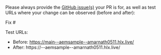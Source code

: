 Please always provide the [GitHub issue(s)](../issues) your PR is for, as well as test URLs where your change can be observed (before and after):

Fix #<gh-issue-id>

Test URLs:
- Before: https://main--aemsample--amarnath0511.hlx.live/
- After: https://<branch>--aemsample--amarnath0511.hlx.live/
